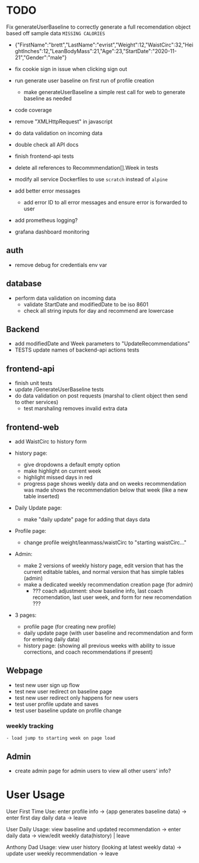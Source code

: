 # TODO


Fix generateUserBaseline to correctly generate a full recomendation object based off sample data `MISSING CALORIES`
- {"FirstName":"brett","LastName":"evrist","Weight":12,"WaistCirc":32,"HeightInches":12,"LeanBodyMass":21,"Age":23,"StartDate":"2020-11-21","Gender":"male"}

- fix cookie sign in issue when clicking sign out

- run generate user baseline on first run of profile creation
    - make generateUserBaseline a simple rest call for web to generate baseline as needed
- code coverage
- remove "XMLHttpRequest" in javascript

- do data validation on incoming data
- double check all API docs
- finish frontend-api tests

- delete all references to Recommmendation[].Week in tests
- modify all service Dockerfiles to use `scratch` instead of `alpine`
- add better error messages
    - add error ID to all error messages and ensure error is forwarded to user
- add prometheus logging?
- grafana dashboard monitoring


## auth
- remove debug for credentials env var

## database
- perform data validation on incoming data
    - validate StartDate and modifiedDate to be iso 8601
    - check all string inputs for day and recommend are lowercase

## Backend
- add modifiedDate and Week parameters to "UpdateRecommendations"
- TESTS update names of backend-api actions tests

## frontend-api
- finish unit tests
- update /GenerateUserBaseline tests
- do data validation on post requests (marshal to client object then send to other services)
    - test marshaling removes invalid extra data

## frontend-web
- add WaistCirc to history form
- history page: 
    - give dropdowns a default empty option
    - make highlight on current week
    - highlight missed days in red
    - progress page shows weekly data and on weeks recommendation was made shows the recommendation below that week (like a new table inserted)
- Daily Update page:
    - make "daily update" page for adding that days data
- Profile page:
    - change profile weight/leanmass/waistCirc to "starting waistCirc..."

- Admin:
    - make 2 versions of weekly history page, edit version that has the current editable tables, and normal version that has simple tables (admin)
    - make a dedicated weekly recommendation creation page (for admin)
        - ??? coach adjustment: show baseline info, last coach recomendation, last user week, and form for new recomendation ???

- 3 pages:
    - profile page (for creating new profile)
    - daily update page (with user baseline and recommendation and form for entering daily data)
    - history page:  (showing all previous weeks with ability to issue corrections, and coach recommendations if present)


## Webpage
- test new user sign up flow
- test new user redirect on baseline page
- test new user redirect only happens for new users
- test user profile update and saves
- test user baseline update on profile change
### weekly tracking
    - load jump to starting week on page load


## Admin
- create admin page for admin users to view all other users' info?



# User Usage
User First Time Use:
enter profile info -> {app generates baseline data} -> enter first day daily data -> leave

User Daily Usage:
view baseline and updated recommendation -> enter daily data -> view/edit weekly data(history) | leave

Anthony Dad Usage:
view user history (looking at latest weekly data) -> update user weekly recommendation -> leave
